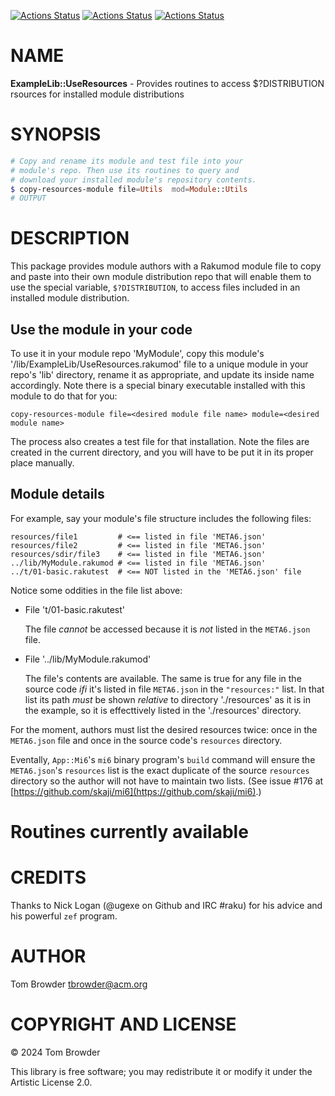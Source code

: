 [![Actions Status](https://github.com/tbrowder/ExampleLib-UseResources/actions/workflows/linux.yml/badge.svg)](https://github.com/tbrowder/ExampleLib-UseResources/actions) [![Actions Status](https://github.com/tbrowder/ExampleLib-UseResources/actions/workflows/macos.yml/badge.svg)](https://github.com/tbrowder/ExampleLib-UseResources/actions) [![Actions Status](https://github.com/tbrowder/ExampleLib-UseResources/actions/workflows/windows.yml/badge.svg)](https://github.com/tbrowder/ExampleLib-UseResources/actions)

NAME
====

**ExampleLib::UseResources** - Provides routines to access $?DISTRIBUTION rsources for installed module distributions

SYNOPSIS
========

```raku
# Copy and rename its module and test file into your
# module's repo. Then use its routines to query and 
# download your installed module's repository contents.
$ copy-resources-module file=Utils  mod=Module::Utils
# OUTPUT
```

DESCRIPTION
===========

This package provides module authors with a Rakumod module file to copy and paste into their own module distribution repo that will enable them to use the special variable, `$?DISTRIBUTION`, to access files included in an installed module distribution.

Use the module in your code
---------------------------

To use it in your module repo 'MyModule', copy this module's '/lib/ExampleLib/UseResources.rakumod' file to a unique module in your repo's 'lib' directory, rename it as appropriate, and update its inside name accordingly. Note there is a special binary executable installed with this module to do that for you:

    copy-resources-module file=<desired module file name> module=<desired module name>

The process also creates a test file for that installation. Note the files are created in the current directory, and you will have to be put it in its proper place manually.

Module details
--------------

For example, say your module's file structure includes the following files:

    resources/file1         # <== listed in file 'META6.json'
    resources/file2         # <== listed in file 'META6.json'
    resources/sdir/file3    # <== listed in file 'META6.json'
    ../lib/MyModule.rakumod # <== listed in file 'META6.json'
    ../t/01-basic.rakutest  # <== NOT listed in the 'META6.json' file

Notice some oddities in the file list above:

  * File 't/01-basic.rakutest'

    The file *cannot* be accessed because it is *not* listed in the `META6.json` file.

  * File '../lib/MyModule.rakumod'

    The file's contents are available. The same is true for any file in the source code *ifi* it's listed in file `META6.json` in the `"resources:"` list. In that list its path *must* be shown *relative* to directory './resources' as it is in the example, so it is effecttively listed in the './resources' directory.

For the moment, authors must list the desired resources twice: once in the `META6.json` file and once in the source code's `resources` directory.

Eventally, `App::Mi6`'s `mi6` binary program's `build` command will ensure the `META6.json`'s `resources` list is the exact duplicate of the source `resources` directory so the author will not have to maintain two lists. (See issue #176 at [https://github.com/skaji/mi6](https://github.com/skaji/mi6).)

Routines currently available
============================

CREDITS
=======

Thanks to Nick Logan (@ugexe on Github and IRC #raku) for his advice and his powerful `zef` program.

AUTHOR
======

Tom Browder <tbrowder@acm.org>

COPYRIGHT AND LICENSE
=====================

© 2024 Tom Browder

This library is free software; you may redistribute it or modify it under the Artistic License 2.0.

